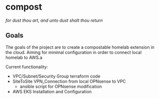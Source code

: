 # compost
*for dust thou art, and unto dust shalt thou return*
## Goals

The goals of the project are to create a compostable homelab extension in the cloud. Aiming for minimal configuration in order to connect local homelab to AWS.a

Current functionality:

* VPC/Subnet/Security Group terraform code
* SiteToSite VPN_Connection from local OPNsense to VPC
    * ansible script for OPNsense modification
* AWS EKS Installation and Configuration

